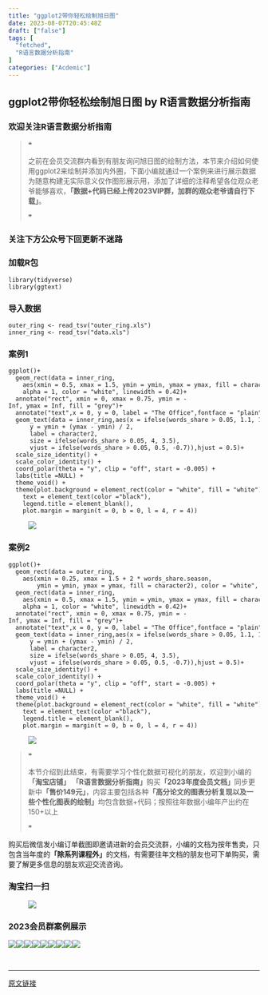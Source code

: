 ```yaml
---
title: "ggplot2带你轻松绘制旭日图"
date: 2023-08-07T20:45:48Z
draft: ["false"]
tags: [
  "fetched",
  "R语言数据分析指南"
]
categories: ["Acdemic"]
---
```

ggplot2带你轻松绘制旭日图 by R语言数据分析指南
------
<div><section data-tool="mdnice编辑器" data-website="https://www.mdnice.com"><h3 data-tool="mdnice编辑器"><span></span><span><span></span>欢迎关注R语言数据分析指南</span><span></span></h3><blockquote data-tool="mdnice编辑器"><span>❝</span><p>之前在会员交流群内看到有朋友询问旭日图的绘制方法，本节来介绍如何使用ggplot2来绘制并添加内外圈，下面小编就通过一个案例来进行展示数据为随意构建无实际意义仅作图形展示用，添加了详细的注释希望各位观众老爷能够喜欢，<strong>「数据+代码已经上传2023VIP群，加群的观众老爷请自行下载」</strong>。</p><span>❞</span></blockquote><h3 data-tool="mdnice编辑器"><span></span><span><span></span>关注下方公众号下回更新不迷路</span><span></span></h3><section><mp-common-profile data-pluginname="mpprofile" data-id="Mzg3MzQzNTYzMw==" data-headimg="http://mmbiz.qpic.cn/mmbiz_png/EibnicgwScTAZF0rpeZII9Ltl26VbVagriczTria1fib3XgjwwHEHFjPzkmGpqWDVVHBSzhENictUM2iavAKiaM5lc9USw/0?wx_fmt=png" data-nickname="R语言数据分析指南" data-alias="YanJANtwo" data-signature="R语言重症爱好者，喜欢绘制各种精美的图表，喜欢的小伙伴可以关注我，跟我一起学习" data-from="0" data-is_biz_ban="0"></mp-common-profile></section><h3 data-tool="mdnice编辑器"><span></span><span><span></span>加载R包</span><span></span></h3><pre data-tool="mdnice编辑器"><span></span><code><span>library</span>(tidyverse)<br><span>library</span>(ggtext)<br></code></pre><h3 data-tool="mdnice编辑器"><span></span><span><span></span>导入数据</span><span></span></h3><pre data-tool="mdnice编辑器"><span></span><code>outer_ring &lt;- read_tsv(<span>"outer_ring.xls"</span>)<br>inner_ring &lt;- read_tsv(<span>"data.xls"</span>)<br></code></pre><h3 data-tool="mdnice编辑器"><span></span><span><span></span>案例1</span><span></span></h3><pre data-tool="mdnice编辑器"><span></span><code>ggplot()+<br>  geom_rect(data = inner_ring,<br>    aes(xmin = <span>0.5</span>, xmax = <span>1.5</span>, ymin = ymin, ymax = ymax, fill = character2),<br>    alpha = <span>1</span>, color = <span>"white"</span>, linewidth = <span>0.42</span>)+<br>  annotate(<span>"rect"</span>, xmin = <span>0</span>, xmax = <span>0.75</span>, ymin = -<span>Inf</span>, ymax = <span>Inf</span>, fill = <span>"grey"</span>)+<br>  annotate(<span>"text"</span>,x = <span>0</span>, y = <span>0</span>, label = <span>"The Office"</span>,fontface = <span>"plain"</span>, color = <span>"grey10"</span>, size = <span>7</span>)+<br>  geom_text(data = inner_ring,aes(x = ifelse(words_share &gt; <span>0.05</span>, <span>1.1</span>, <span>1.9</span>), <br>      y = ymin + (ymax - ymin) / <span>2</span>,<br>      label = character2,<br>      size = ifelse(words_share &gt; <span>0.05</span>, <span>4</span>, <span>3.5</span>),<br>      vjust = ifelse(words_share &gt; <span>0.05</span>, <span>0.5</span>, -<span>0.7</span>)),hjust = <span>0.5</span>)+<br>  scale_size_identity() +<br>  scale_color_identity() +<br>  coord_polar(theta = <span>"y"</span>, clip = <span>"off"</span>, start = -<span>0.005</span>) +<br>  labs(title =<span>NULL</span>) +<br>  theme_void() +<br>  theme(plot.background = element_rect(color = <span>"white"</span>, fill = <span>"white"</span>),<br>    text = element_text(color =<span>"black"</span>),<br>    legend.title = element_blank(),<br>    plot.margin = margin(t = <span>0</span>, b = <span>0</span>, l = <span>4</span>, r = <span>4</span>))<br></code></pre><figure data-tool="mdnice编辑器"><img data-ratio="1.1203703703703705" data-src="https://mmbiz.qpic.cn/mmbiz_png/EibnicgwScTAYh3rwtAnKWS5XrFOhQpqiatfIFK803XgWVsAb6myYu8xsTdBqUN80qXr6GQ0sgfJicRFLugkqICqhw/640?wx_fmt=png" data-type="png" data-w="1080" src="https://mmbiz.qpic.cn/mmbiz_png/EibnicgwScTAYh3rwtAnKWS5XrFOhQpqiatfIFK803XgWVsAb6myYu8xsTdBqUN80qXr6GQ0sgfJicRFLugkqICqhw/640?wx_fmt=png"></figure><h3 data-tool="mdnice编辑器"><span></span><span><span></span>案例2</span><span></span></h3><pre data-tool="mdnice编辑器"><span></span><code>ggplot()+<br>  geom_rect(data = outer_ring,<br>    aes(xmin = <span>0.25</span>, xmax = <span>1.5</span> + <span>2</span> * words_share.season, <br>        ymin = ymin, ymax = ymax, fill = character2), color = <span>"white"</span>, linewidth = <span>0.1</span>)+<br>  geom_rect(data = inner_ring,<br>    aes(xmin = <span>0.5</span>, xmax = <span>1.5</span>, ymin = ymin, ymax = ymax, fill = character2),<br>    alpha = <span>1</span>, color = <span>"white"</span>, linewidth = <span>0.42</span>)+<br>  annotate(<span>"rect"</span>, xmin = <span>0</span>, xmax = <span>0.75</span>, ymin = -<span>Inf</span>, ymax = <span>Inf</span>, fill = <span>"grey"</span>)+<br>  annotate(<span>"text"</span>,x = <span>0</span>, y = <span>0</span>, label = <span>"The Office"</span>,fontface = <span>"plain"</span>, color = <span>"grey10"</span>, size = <span>7</span>)+<br>  geom_text(data = inner_ring,aes(x = ifelse(words_share &gt; <span>0.05</span>, <span>1.1</span>, <span>1.9</span>), <br>      y = ymin + (ymax - ymin) / <span>2</span>,<br>      label = character2,<br>      size = ifelse(words_share &gt; <span>0.05</span>, <span>4</span>, <span>3.5</span>),<br>      vjust = ifelse(words_share &gt; <span>0.05</span>, <span>0.5</span>, -<span>0.7</span>)),hjust = <span>0.5</span>)+<br>  scale_size_identity() +<br>  scale_color_identity() +<br>  coord_polar(theta = <span>"y"</span>, clip = <span>"off"</span>, start = -<span>0.005</span>) +<br>  labs(title =<span>NULL</span>) +<br>  theme_void() +<br>  theme(plot.background = element_rect(color = <span>"white"</span>, fill = <span>"white"</span>),<br>    text = element_text(color =<span>"black"</span>),<br>    legend.title = element_blank(),<br>    plot.margin = margin(t = <span>0</span>, b = <span>0</span>, l = <span>4</span>, r = <span>4</span>))<br></code></pre><figure data-tool="mdnice编辑器"><img data-ratio="0.7416666666666667" data-src="https://mmbiz.qpic.cn/mmbiz_png/EibnicgwScTAYh3rwtAnKWS5XrFOhQpqiat7neOMBSrwMajpsYKxBPsIAsU6VE0tUDmK2bSG731xnv3cc8j2EhgyA/640?wx_fmt=png" data-type="png" data-w="1080" src="https://mmbiz.qpic.cn/mmbiz_png/EibnicgwScTAYh3rwtAnKWS5XrFOhQpqiat7neOMBSrwMajpsYKxBPsIAsU6VE0tUDmK2bSG731xnv3cc8j2EhgyA/640?wx_fmt=png"></figure><blockquote data-tool="mdnice编辑器"><span>❝</span><p>本节介绍到此结束，有需要学习个性化数据可视化的朋友，欢迎到小编的<strong>「淘宝店铺」</strong> <strong>「R语言数据分析指南」</strong>购买<strong>「2023年度会员文档」</strong>同步更新中<strong>「售价149元」</strong>，内容主要包括各种<strong>「高分论文的图表分析复现以及一些个性化图表的绘制」</strong>均包含数据+代码；按照往年数据小编年产出约在150+以上</p><span>❞</span></blockquote><p data-tool="mdnice编辑器">购买后微信发小编订单截图即邀请进新的会员交流群，小编的文档为按年售卖，只包含当年度的<strong>「除系列课程外」</strong>的文档，有需要往年文档的朋友也可下单购买，需要了解更多信息的朋友欢迎交流咨询。</p><h3 data-tool="mdnice编辑器"><span></span><span><span></span>淘宝扫一扫</span><span></span></h3><figure data-tool="mdnice编辑器"><img data-ratio="1.5751295336787565" data-src="https://mmbiz.qpic.cn/mmbiz_png/EibnicgwScTAYh3rwtAnKWS5XrFOhQpqiatEtX3de9icZb20icibufx26akdunZKsbdbKls7cogP4eNupMawdtcW04Hw/640?wx_fmt=png" data-type="png" data-w="386" src="https://mmbiz.qpic.cn/mmbiz_png/EibnicgwScTAYh3rwtAnKWS5XrFOhQpqiatEtX3de9icZb20icibufx26akdunZKsbdbKls7cogP4eNupMawdtcW04Hw/640?wx_fmt=png"></figure><h3 data-tool="mdnice编辑器"><span></span><span><span></span>2023会员群案例展示</span><span></span></h3><p data-tool="mdnice编辑器"><img data-ratio="0.4255555555555556" data-src="https://mmbiz.qpic.cn/mmbiz_png/EibnicgwScTAYh3rwtAnKWS5XrFOhQpqiatx6pJ4vMO51zqlp3mcF6kq31MNicX1TVic4ubWvkicMO2ZDE3JTLHhFuLw/640?wx_fmt=png" data-type="png" data-w="900" src="https://mmbiz.qpic.cn/mmbiz_png/EibnicgwScTAYh3rwtAnKWS5XrFOhQpqiatx6pJ4vMO51zqlp3mcF6kq31MNicX1TVic4ubWvkicMO2ZDE3JTLHhFuLw/640?wx_fmt=png"><img data-ratio="0.4255555555555556" data-src="https://mmbiz.qpic.cn/mmbiz_png/EibnicgwScTAYh3rwtAnKWS5XrFOhQpqiatAaQAyDehBKTxlXekSB5NsQEInWvvwaGk6P3r9mwatS2l6PoicA2jBzg/640?wx_fmt=png" data-type="png" data-w="900" src="https://mmbiz.qpic.cn/mmbiz_png/EibnicgwScTAYh3rwtAnKWS5XrFOhQpqiatAaQAyDehBKTxlXekSB5NsQEInWvvwaGk6P3r9mwatS2l6PoicA2jBzg/640?wx_fmt=png"><img data-ratio="0.4255555555555556" data-src="https://mmbiz.qpic.cn/mmbiz_png/EibnicgwScTAYh3rwtAnKWS5XrFOhQpqiat3iacP9VAB1JhbRZGoTkkzlcfJcfxCSzqh51b81ryFp3zsWZFuHJvnoA/640?wx_fmt=png" data-type="png" data-w="900" src="https://mmbiz.qpic.cn/mmbiz_png/EibnicgwScTAYh3rwtAnKWS5XrFOhQpqiat3iacP9VAB1JhbRZGoTkkzlcfJcfxCSzqh51b81ryFp3zsWZFuHJvnoA/640?wx_fmt=png"><img data-ratio="0.4255555555555556" data-src="https://mmbiz.qpic.cn/mmbiz_png/EibnicgwScTAYh3rwtAnKWS5XrFOhQpqiatpdSTLvngDjibg8cTwgmbsicROWr3bicG3O1a59acaXibGHvB7JAgHd0lFw/640?wx_fmt=png" data-type="png" data-w="900" src="https://mmbiz.qpic.cn/mmbiz_png/EibnicgwScTAYh3rwtAnKWS5XrFOhQpqiatpdSTLvngDjibg8cTwgmbsicROWr3bicG3O1a59acaXibGHvB7JAgHd0lFw/640?wx_fmt=png"><img data-ratio="0.4255555555555556" data-src="https://mmbiz.qpic.cn/mmbiz_png/EibnicgwScTAYh3rwtAnKWS5XrFOhQpqiat3HDHhMNgVyWpfbbKWnLH18K8FaPQBSm3x61KH8rxdKU48dFYjSSFEA/640?wx_fmt=png" data-type="png" data-w="900" src="https://mmbiz.qpic.cn/mmbiz_png/EibnicgwScTAYh3rwtAnKWS5XrFOhQpqiat3HDHhMNgVyWpfbbKWnLH18K8FaPQBSm3x61KH8rxdKU48dFYjSSFEA/640?wx_fmt=png"><img data-ratio="0.4255555555555556" data-src="https://mmbiz.qpic.cn/mmbiz_png/EibnicgwScTAYh3rwtAnKWS5XrFOhQpqiatROEzTreZ0bF62Aia0nlV39EBiaQzRnfYzTI2ulyf4YOn7jWHZs3FQzHw/640?wx_fmt=png" data-type="png" data-w="900" src="https://mmbiz.qpic.cn/mmbiz_png/EibnicgwScTAYh3rwtAnKWS5XrFOhQpqiatROEzTreZ0bF62Aia0nlV39EBiaQzRnfYzTI2ulyf4YOn7jWHZs3FQzHw/640?wx_fmt=png"><img data-ratio="0.4255555555555556" data-src="https://mmbiz.qpic.cn/mmbiz_png/EibnicgwScTAYh3rwtAnKWS5XrFOhQpqiatV8XatLhskkyv5jB6RZGO95MrlUEicic16jCGYic7CJoZRd033kvIXf52g/640?wx_fmt=png" data-type="png" data-w="900" src="https://mmbiz.qpic.cn/mmbiz_png/EibnicgwScTAYh3rwtAnKWS5XrFOhQpqiatV8XatLhskkyv5jB6RZGO95MrlUEicic16jCGYic7CJoZRd033kvIXf52g/640?wx_fmt=png"><img data-ratio="0.4255555555555556" data-src="https://mmbiz.qpic.cn/mmbiz_png/EibnicgwScTAYh3rwtAnKWS5XrFOhQpqiatZRicN2VSe5D5pVoPeed26WCUDH5CLa8A91iaYcbCoa0PIYz4YHjqJib7g/640?wx_fmt=png" data-type="png" data-w="900" src="https://mmbiz.qpic.cn/mmbiz_png/EibnicgwScTAYh3rwtAnKWS5XrFOhQpqiatZRicN2VSe5D5pVoPeed26WCUDH5CLa8A91iaYcbCoa0PIYz4YHjqJib7g/640?wx_fmt=png"><img data-ratio="0.4255555555555556" data-src="https://mmbiz.qpic.cn/mmbiz_png/EibnicgwScTAYh3rwtAnKWS5XrFOhQpqiatDs7lQTkibu6H7hrQRdog1zLBwcOOdH6SsVVzncIg9vJ4p4PicEcPEnSw/640?wx_fmt=png" data-type="png" data-w="900" src="https://mmbiz.qpic.cn/mmbiz_png/EibnicgwScTAYh3rwtAnKWS5XrFOhQpqiatDs7lQTkibu6H7hrQRdog1zLBwcOOdH6SsVVzncIg9vJ4p4PicEcPEnSw/640?wx_fmt=png"></p></section><p><br></p><p><mp-style-type data-value="3"></mp-style-type></p></div>  
<hr>
<a href="https://mp.weixin.qq.com/s/ecgOZlGomp6p8HRG1oefnw",target="_blank" rel="noopener noreferrer">原文链接</a>
